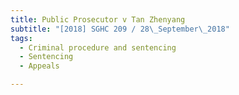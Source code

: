 ```yaml
---
title: Public Prosecutor v Tan Zhenyang 
subtitle: "[2018] SGHC 209 / 28\_September\_2018"
tags:
  - Criminal procedure and sentencing
  - Sentencing
  - Appeals

---
```


